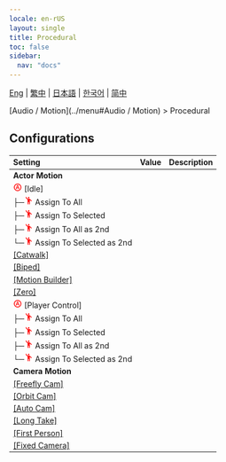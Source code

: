 ```yaml
---
locale: en-rUS
layout: single
title: Procedural
toc: false
sidebar:
  nav: "docs"
---
```

[Eng](/dancexr/menu/2025.5/motion/procedural) | [繁中](/tw/dancexr/menu/2025.5/motion/procedural) | [日本語](/jp/dancexr/menu/2025.5/motion/procedural) | [한국어](/kr/dancexr/menu/2025.5/motion/procedural) | [简中](/zh/dancexr/menu/2025.5/motion/procedural)

[Audio / Motion](../menu#Audio / Motion) > Procedural

## Configurations

| Setting | Value | Description |
| :--- | --- | :--- |
|  **Actor Motion** || 
| <img src="/images/icon/ic_auto_round.png" alt="auto round icon"/> [Idle] || 
| ├─<img src="/images/icon/ic_motion.png" alt="motion icon"/> Assign To All || 
| ├─<img src="/images/icon/ic_motion.png" alt="motion icon"/> Assign To Selected || 
| ├─<img src="/images/icon/ic_motion.png" alt="motion icon"/> Assign To All as 2nd || 
| └─<img src="/images/icon/ic_motion.png" alt="motion icon"/> Assign To Selected as 2nd || 
| [[Catwalk]](catwalk) |
| [[Biped]](biped) |
| [[Motion Builder]](motion_builder) |
| [[Zero]](zero) |
| <img src="/images/icon/ic_auto_round.png" alt="auto round icon"/> [Player Control] || 
| ├─<img src="/images/icon/ic_motion.png" alt="motion icon"/> Assign To All || 
| ├─<img src="/images/icon/ic_motion.png" alt="motion icon"/> Assign To Selected || 
| ├─<img src="/images/icon/ic_motion.png" alt="motion icon"/> Assign To All as 2nd || 
| └─<img src="/images/icon/ic_motion.png" alt="motion icon"/> Assign To Selected as 2nd || 
|  **Camera Motion** || 
| [[Freefly Cam]](freefly_cam) |
| [[Orbit Cam]](orbit_cam) |
| [[Auto Cam]](auto_cam) |
| [[Long Take]](long_take) |
| [[First Person]](first_person) |
| [[Fixed Camera]](fixed_camera) |
